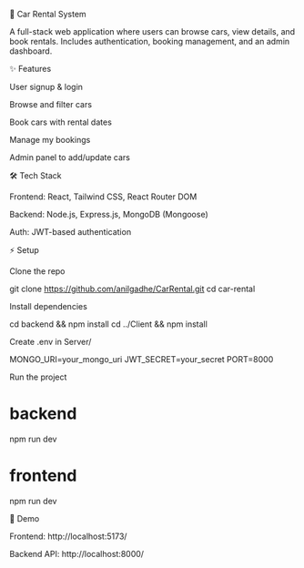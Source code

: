 🚗 Car Rental System

A full-stack web application where users can browse cars, view details, and book rentals. Includes authentication, booking management, and an admin dashboard.

✨ Features

User signup & login

Browse and filter cars

Book cars with rental dates

Manage my bookings

Admin panel to add/update cars

🛠️ Tech Stack

Frontend: React, Tailwind CSS, React Router DOM

Backend: Node.js, Express.js, MongoDB (Mongoose)

Auth: JWT-based authentication

⚡ Setup

Clone the repo

git clone https://github.com/anilgadhe/CarRental.git
cd car-rental


Install dependencies

cd backend && npm install
cd ../Client && npm install


Create .env in Server/

MONGO_URI=your_mongo_uri
JWT_SECRET=your_secret
PORT=8000


Run the project

# backend
npm run dev

# frontend
npm run dev

🚀 Demo

Frontend: http://localhost:5173/

Backend API: http://localhost:8000/

